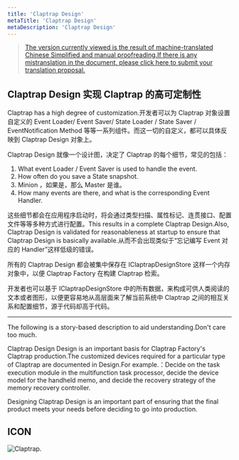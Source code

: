 ```yaml
---
title: 'Claptrap Design'
metaTitle: 'Claptrap Design'
metaDescription: 'Claptrap Design'
---
```


> [The version currently viewed is the result of machine-translated Chinese Simplified and manual proofreading.If there is any mistranslation in the document, please click here to submit your translation proposal.](https://crwd.in/newbeclaptrap)

## Claptrap Design 实现 Claptrap 的高可定制性

Claptrap has a high degree of customization.开发者可以为 Claptrap 对象设置自定义的 Event Loader/ Event Saver/ State Loader / State Saver / EventNotification Method 等等一系列组件。而这一切的自定义，都可以具体反映到 Claptrap Design 对象上。

Claptrap Design 就像一个设计图，决定了 Claptrap 的每个细节，常见的包括：

1. What event Loader / Event Saver is used to handle the event.
2. How often do you save a State snapshot.
3. Minion ，如果是，那么 Master 是谁。
4. How many events are there, and what is the corresponding Event Handler.

这些细节都会在应用程序启动时，将会通过类型扫描、属性标记、连贯接口、配置文件等等多种方式进行配置。This results in a complete Claptrap Design.Also, Claptrap Design is validated for reasonableness at startup to ensure that Claptrap Design is basically available.从而不会出现类似于“忘记编写 Event 对应的 Handler”这样低级的错误。

所有的 Claptrap Design 都会被集中保存在 IClaptrapDesignStore 这样一个内存对象中，以便 Claptrap Factory 在构建 Claptrap 检索。

开发者也可以基于 IClaptrapDesignStore 中的所有数据，来构成可供人类阅读的文本或者图形，以便更容易地从高层面来了解当前系统中 Claptrap 之间的相互关系和配置细节，源于代码却高于代码。

---

The following is a story-based description to aid understanding.Don't care too much.

Claptrap Design Design is an important basis for Claptrap Factory's Claptrap production.The customized devices required for a particular type of Claptrap are documented in Design.For example.：Decide on the task execution module in the multifunction task processor, decide the device model for the handheld memo, and decide the recovery strategy of the memory recovery controller.

Designing Claptrap Design is an important part of ensuring that the final product meets your needs before deciding to go into production.

## ICON

![Claptrap.](/images/claptrap_icons/claptrap_design.svg)
